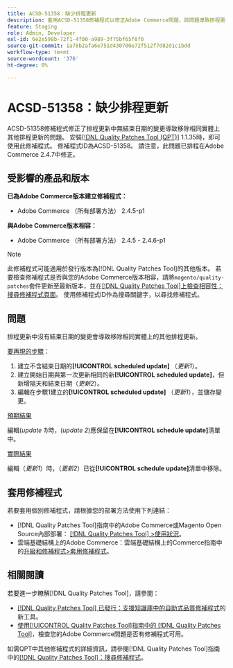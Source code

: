 ```yaml
---
title: ACSD-51358：缺少排程更新
description: 套用ACSD-51358修補程式以修正Adobe Commerce問題，該問題導致排程更新中的變更在沒有結束日期的情況下移除相同實體上的其他排程更新。
feature: Staging
role: Admin, Developer
exl-id: 6e2e598b-72f1-4f00-a989-3f75bf65f8f0
source-git-commit: 1a78b2afa6e751d430700e72f512f7d82d1c1bdd
workflow-type: tm+mt
source-wordcount: '376'
ht-degree: 0%

---
```


# ACSD-51358：缺少排程更新

ACSD-51358修補程式修正了排程更新中無結束日期的變更導致移除相同實體上其他排程更新的問題。 安裝[[!DNL Quality Patches Tool (QPT)]](https://experienceleague.adobe.com/en/docs/commerce-knowledge-base/kb/announcements/commerce-announcements/magento-quality-patches-released-new-tool-to-self-serve-quality-patches) 1.1.35時，即可使用此修補程式。 修補程式ID為ACSD-51358。 請注意，此問題已排程在Adobe Commerce 2.4.7中修正。

## 受影響的產品和版本

**已為Adobe Commerce版本建立修補程式：**

* Adobe Commerce （所有部署方法） 2.4.5-p1

**與Adobe Commerce版本相容：**

* Adobe Commerce （所有部署方法） 2.4.5 - 2.4.6-p1

>[!NOTE]
>
>此修補程式可能適用於發行版本為[!DNL Quality Patches Tool]的其他版本。 若要檢查修補程式是否與您的Adobe Commerce版本相容，請將`magento/quality-patches`套件更新至最新版本，並在[[!DNL Quality Patches Tool]上檢查相容性：搜尋修補程式頁面](https://experienceleague.adobe.com/tools/commerce-quality-patches/index.html)。 使用修補程式ID作為搜尋關鍵字，以尋找修補程式。

## 問題

排程更新中沒有結束日期的變更會導致移除相同實體上的其他排程更新。

<u>要再現的步驟</u>：

1. 建立不含結束日期的&#x200B;**[!UICONTROL scheduled update]** （*更新1*）。
1. 建立開始日期與第一次更新相同的新&#x200B;**[!UICONTROL scheduled update]**，但新增隔天和結束日期（*更新2*）。
1. 編輯在步驟1建立的&#x200B;**[!UICONTROL scheduled update]** （*更新1*），並儲存變更。

<u>預期結果</u>

編輯(*update 1*)時，(*update 2*)應保留在&#x200B;**[!UICONTROL schedule update]**&#x200B;清單中。

<u>實際結果</u>

編輯（*更新1*）時，（*更新2*）已從&#x200B;**[!UICONTROL schedule update]**&#x200B;清單中移除。

## 套用修補程式

若要套用個別修補程式，請根據您的部署方法使用下列連結：

* [!DNL Quality Patches Tool]指南中的Adobe Commerce或Magento Open Source內部部署： [[!DNL Quality Patches Tool] >使用狀況](/help/tools/quality-patches-tool/usage.md)。
* 雲端基礎結構上的Adobe Commerce：雲端基礎結構上的Commerce指南中的[升級和修補程式>套用修補程式](https://experienceleague.adobe.com/docs/commerce-cloud-service/user-guide/develop/upgrade/apply-patches.html)。

## 相關閱讀

若要進一步瞭解[!DNL Quality Patches Tool]，請參閱：

* [[!DNL Quality Patches Tool] 已發行：支援知識庫中的自助式品質修補程式](https://experienceleague.adobe.com/en/docs/commerce-knowledge-base/kb/announcements/commerce-announcements/magento-quality-patches-released-new-tool-to-self-serve-quality-patches)的新工具。
* [使用[!UICONTROL Quality Patches Tool]指南中的 [!DNL Quality Patches Tool]](/help/tools/quality-patches-tool/patches-available-in-qpt/check-patch-for-magento-issue-with-magento-quality-patches.md)，檢查您的Adobe Commerce問題是否有修補程式可用。


如需QPT中其他修補程式的詳細資訊，請參閱[!DNL Quality Patches Tool]指南中的[[!DNL Quality Patches Tool]：搜尋修補程式](<https://experienceleague.adobe.com/tools/commerce-quality-patches/index.html>)。
